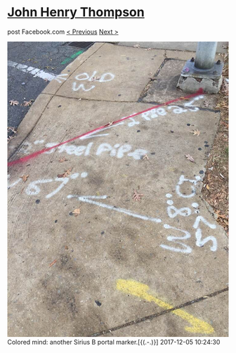 # [John Henry Thompson](../README.md)
post Facebook.com
[< Previous](2017-12-10-1.md) [Next >](2017-12-05-2.md)

[![](../media/2017-12-05/Timeline-Photos-Colored-mind-another-Sirius-B-portal-marker.jpg)](../README.md)
Colored mind: another  Sirius B portal marker.[{(.-.)}]
2017-12-05 10:24:30